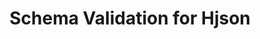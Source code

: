 ---
title: Schema Validation for Hjson
short_name: Hjson
long_name: Hjson, a user interface for JSON
project_url: http://hjson.org/
logo: hjson.svg
highlighting_language: hjson
description_blurb: adds new language features and relaxes syntax restrictions aiming to make information entry easier and less error prone. Hjson only intends to be an intermediary between humans and JSON, as such the clear schema language is JSON Schema.
validators:
  - name: Polyglottal JSON Schema Validator
    project_url: https://www.npmjs.com/package/pajv
    language: JavaScript
    license: MIT
---